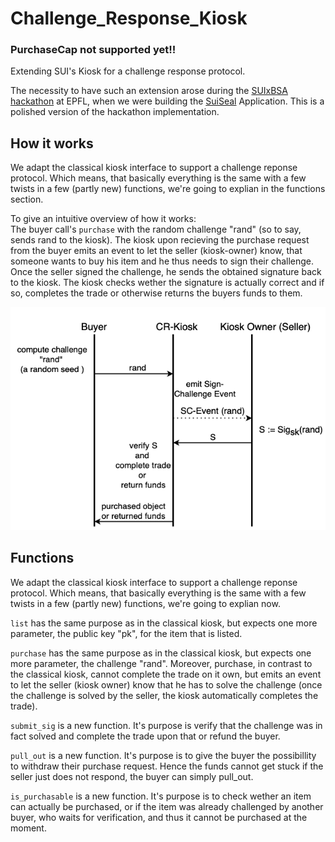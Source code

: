 # Challenge_Response_Kiosk

### PurchaseCap not supported yet!!

Extending SUI's Kiosk for a challenge response protocol.

The necessity to have such an extension arose during the [SUIxBSA hackathon](https://sui-bsa-hackathon.devfolio.co/projects) at EPFL, when we were building the [SuiSeal](https://github.com/TUM-Blockchain-Club/SuiSeal) Application. 
This is a polished version of the hackathon implementation.

## How it works
We adapt the classical kiosk interface to support a challenge reponse protocol. Which means, that basically everything is the same with a few twists in a few (partly new) functions, we're going to explian in the functions section.

To give an intuitive overview of how it works:\
The buyer call's `purchase` with the random challenge "rand" (so to say, sends rand to the kiosk). The kiosk upon recieving the purchase request from the buyer emits an event to let the seller (kiosk-owner) know, that someone wants to buy his item and he thus needs to sign their challenge. Once the seller signed the challenge, he sends the obtained signature back to the kiosk. The kiosk checks wether the signature is actually correct and if so, completes the trade or otherwise returns the buyers funds to them. 

![Challenge Response Protocol img](CR_Kiosk_protocol.png)


## Functions

We adapt the classical kiosk interface to support a challenge reponse protocol. Which means, that basically everything is the same with a few twists in a few (partly new) functions, we're going to explian  now.

`list` has the same purpose as in the classical kiosk, but expects one more parameter, the public key "pk", for the item that is listed.  

`purchase` has the same purpose as in the classical kiosk, but expects one more parameter, the challenge "rand".  Moreover, purchase, in contrast to the classical kiosk, cannot complete the trade on it own, but emits an event to let the seller (kiosk owner) know that he has to solve the challenge (once the challenge is solved by the seller, the kiosk automatically completes the trade).

`submit_sig` is a new function. It's purpose is verify that the challenge was in fact solved and complete the trade upon that or refund the buyer.

`pull_out` is a new function. It's purpose is to give the buyer the possibillity to withdraw their purchase request. 
Hence the funds cannot get stuck if the seller just does not respond, the buyer can simply pull_out.

`is_purchasable` is a new function. It's purpose is to check wether an item can actually be purchased, or if the item was already challenged by another buyer, who waits for verification, and thus it cannot be purchased at the moment.
